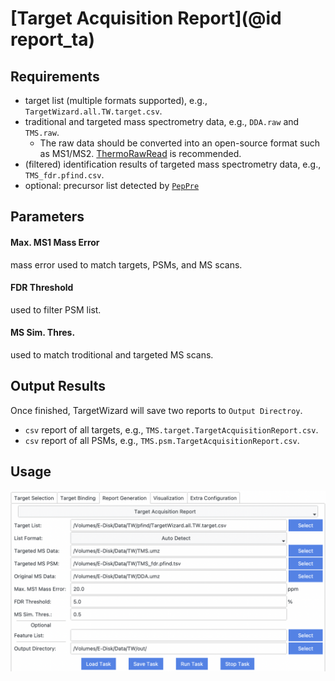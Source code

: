# [Target Acquisition Report](@id report_ta)

## Requirements
- target list (multiple formats supported), e.g., `TargetWizard.all.TW.target.csv`.
- traditional and targeted mass spectrometry data, e.g., `DDA.raw` and `TMS.raw`.
  - The raw data should be converted into an open-source format such as MS1/MS2. [ThermoRawRead](http://thermorawread.ctarn.io) is recommended.
- (filtered) identification results of targeted mass spectrometry data, e.g., `TMS_fdr.pfind.csv`.
- optional: precursor list detected by [`PepPre`](http://peppre.ctarn.io)

## Parameters
#### Max. MS1 Mass Error
mass error used to match targets, PSMs, and MS scans.

#### FDR Threshold
used to filter PSM list.

#### MS Sim. Thres.
used to match troditional and targeted MS scans.

## Output Results
Once finished, TargetWizard will save two reports to `Output Directroy`.
- `csv` report of all targets, e.g., `TMS.target.TargetAcquisitionReport.csv`.
- `csv` report of all PSMs, e.g., `TMS.psm.TargetAcquisitionReport.csv`.

## Usage
![Target Acquisition Report](../../assets/report/TargetAquisitionReport.png)
